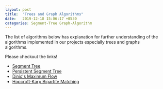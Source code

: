 ```yaml
---
layout: post
title:  "Trees and Graph Algorithms"
date:   2019-12-18 15:06:17 +0530
categories: Segment-Tree Graph-Algorithm 
---
```


The list of algorithms below has explanation for further understanding of the algorithms implemented in our projects especially trees and graphs algorithms.

Please checkout the links!

* [Segment Tree](https://github.com/WooSolAhn/OSS_pdf/blob/master/Segment%20Tree.pdf)
* [Persistent Segment Tree](https://github.com/WooSolAhn/OSS_pdf/blob/master/Persistent%20Segment%20Tree.pdf)
* [Dinic's Maximum Flow](https://github.com/WooSolAhn/OSS_pdf/blob/master/Dinic.pdf)
* [Hopcroft-Karp Bipartite Matching](https://github.com/WooSolAhn/OSS_pdf/blob/master/Hopcroft-Karp.pdf)

